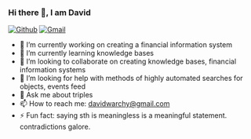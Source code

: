 ### Hi there 👋, I am David
[![Github](https://img.shields.io/badge/-Github-000?style=flat&logo=Github&logoColor=white)](https://github.com/Davidwarchy)
[![Gmail](https://img.shields.io/badge/-Gmail-c14438?style=flat&logo=Gmail&logoColor=white)](mailto:davidwarchy@gmail.com)

- 🔭 I’m currently working on creating a financial information system
- 🌱 I’m currently learning knowledge bases
- 👯 I’m looking to collaborate on creating knowledge bases, financial information systems
- 🤔 I’m looking for help with methods of highly automated searches for objects, events feed
- 💬 Ask me about triples
- 📫 How to reach me: davidwarchy@gmail.com
- ⚡ Fun fact: saying sth is meaningless is a meaningful statement. contradictions galore.
